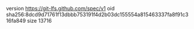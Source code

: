 version https://git-lfs.github.com/spec/v1
oid sha256:8dcd9d71761f13dbbb753191f4d2b03dc155554a815463337fa8f91c316fa849
size 13716
